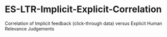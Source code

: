 # ES-LTR-Implicit-Explicit-Correlation
Correlation of Implicit feedback (click-through data) versus Explicit Human Relevance Judgements
